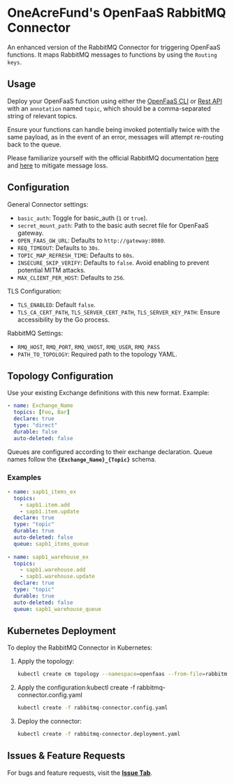 # OneAcreFund's OpenFaaS RabbitMQ Connector

An enhanced version of the RabbitMQ Connector for triggering OpenFaaS functions. It maps RabbitMQ messages to functions by using the `Routing keys`.

## Usage

Deploy your OpenFaaS function using either the [OpenFaaS CLI](https://github.com/openfaas/faas-cli) or [Rest API](https://github.com/openfaas/faas/tree/master/api-docs) with an `annotation` named `topic`, which should be a comma-separated string of relevant topics. 

Ensure your functions can handle being invoked potentially twice with the same payload, as in the event of an error, messages will attempt re-routing back to the queue.

Please familiarize yourself with the official RabbitMQ documentation [here](https://www.rabbitmq.com/production-checklist.html) and [here](https://www.rabbitmq.com/monitoring.html) to mitigate message loss.

## Configuration

General Connector settings:
- `basic_auth`: Toggle for basic_auth (`1` or `true`).
- `secret_mount_path`: Path to the basic auth secret file for OpenFaaS gateway.
- `OPEN_FAAS_GW_URL`: Defaults to `http://gateway:8080`.
- `REQ_TIMEOUT`: Defaults to `30s`.
- `TOPIC_MAP_REFRESH_TIME`: Defaults to `60s`.
- `INSECURE_SKIP_VERIFY`: Defaults to `false`. Avoid enabling to prevent potential MITM attacks.
- `MAX_CLIENT_PER_HOST`: Defaults to `256`.

TLS Configuration:
- `TLS_ENABLED`: Default `false`.
- `TLS_CA_CERT_PATH`, `TLS_SERVER_CERT_PATH`, `TLS_SERVER_KEY_PATH`: Ensure accessibility by the Go process.

RabbitMQ Settings:
- `RMQ_HOST`, `RMQ_PORT`, `RMQ_VHOST`, `RMQ_USER`, `RMQ_PASS`
- `PATH_TO_TOPOLOGY`: Required path to the topology YAML.

## Topology Configuration

Use your existing Exchange definitions with this new format. Example:

```yaml
- name: Exchange_Name
  topics: [Foo, Bar]
  declare: true
  type: "direct"
  durable: false
  auto-deleted: false
```

Queues are configured according to their exchange declaration. Queue names follow the **`{Exchange_Name}_{Topic}`** schema.

### **Examples**

```yaml
- name: sapb1_items_ex
  topics:
    - sapb1.item.add
    - sapb1.item.update
  declare: true
  type: "topic"
  durable: true
  auto-deleted: false
  queue: sapb1_items_queue
 
- name: sapb1_warehouse_ex
  topics:
    - sapb1.warehouse.add
    - sapb1.warehouse.update
  declare: true
  type: "topic"
  durable: true
  auto-deleted: false
  queue: sapb1_warehouse_queue

```

## **Kubernetes Deployment**

To deploy the RabbitMQ Connector in Kubernetes:

1. Apply the topology:
    
    ```bash
    kubectl create cm topology --namespace=openfaas --from-file=rabbitmq-connector.topology.yaml
    
    ```
    
2. Apply the configuration:kubectl create -f rabbitmq-connector.config.yaml

    
    ```bash
    kubectl create -f rabbitmq-connector.config.yaml
    ```
    
3. Deploy the connector:
    
    ```bash
    kubectl create -f rabbitmq-connector.deployment.yaml
    
    ```
    

## **Issues & Feature Requests**

For bugs and feature requests, visit the **[Issue Tab](https://github.com/OneAcreFund/rabbitmq-connector/issues)**.